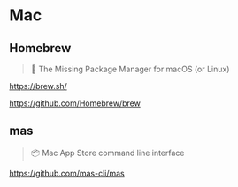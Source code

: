 # Mac

## Homebrew

> 🍺 The Missing Package Manager for macOS (or Linux)

<https://brew.sh/>

<https://github.com/Homebrew/brew>

## mas

> 📦 Mac App Store command line interface

<https://github.com/mas-cli/mas>
